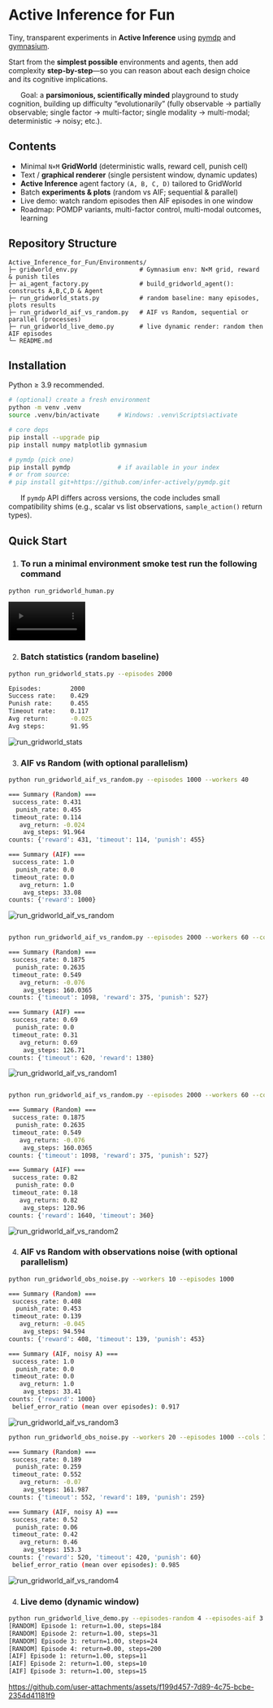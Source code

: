 # Active Inference for Fun

Tiny, transparent experiments in **Active Inference** using [pymdp](https://github.com/infer-actively/pymdp?utm_source=chatgpt.com) and [gymnasium](https://gymnasium.farama.org/).

Start from the **simplest possible** environments and agents, then add complexity **step-by-step**—so you can reason about each design choice and its cognitive implications.

&nbsp;&nbsp;&nbsp;&nbsp;&nbsp;&nbsp;Goal: a **parsimonious, scientifically minded** playground to study cognition, building up difficulty “evolutionarily” (fully observable → partially observable; single factor → multi-factor; single modality → multi-modal; deterministic → noisy; etc.).

## Contents

- Minimal `N×M` **GridWorld** (deterministic walls, reward cell, punish cell)
- Text / **graphical renderer** (single persistent window, dynamic updates)
- **Active Inference** agent factory `(A, B, C, D)` tailored to GridWorld
- Batch **experiments & plots** (random vs AIF; sequential & parallel)
- Live demo: watch random episodes then AIF episodes in one window
- Roadmap: POMDP variants, multi-factor control, multi-modal outcomes, learning

## Repository Structure

```
Active_Inference_for_Fun/Environments/
├─ gridworld_env.py                 # Gymnasium env: N×M grid, reward & punish tiles
├─ ai_agent_factory.py              # build_gridworld_agent(): constructs A,B,C,D & Agent
├─ run_gridworld_stats.py           # random baseline: many episodes, plots results
├─ run_gridworld_aif_vs_random.py   # AIF vs Random, sequential or parallel (processes)
├─ run_gridworld_live_demo.py       # live dynamic render: random then AIF episodes
└─ README.md
```

## Installation

Python ≥ 3.9 recommended.

```bash
# (optional) create a fresh environment
python -m venv .venv
source .venv/bin/activate     # Windows: .venv\Scripts\activate

# core deps
pip install --upgrade pip
pip install numpy matplotlib gymnasium

# pymdp (pick one)
pip install pymdp             # if available in your index
# or from source:
# pip install git+https://github.com/infer-actively/pymdp.git
```

&nbsp;&nbsp;&nbsp;&nbsp;&nbsp;&nbsp;If `pymdp` API differs across versions, the code includes small compatibility shims (e.g., scalar vs list observations, `sample_action()` return types).

## Quick Start

1. ### To run a minimal environment smoke test run the following command

`python run_gridworld_human.py`

<video src="https://github.com/user-attachments/assets/c61f2118-13a9-4ffa-a31b-eabc1de233f9" 
       width="30%" 
       loop>
</video>

2. ### Batch statistics (random baseline)

```bash
python run_gridworld_stats.py --episodes 2000

Episodes:        2000
Success rate:    0.429
Punish rate:     0.455
Timeout rate:    0.117
Avg return:      -0.025
Avg steps:       91.95
```
![run_gridworld_stats](run_gridworld_stats.png)

3. ### AIF vs Random (with optional parallelism)

```bash
python run_gridworld_aif_vs_random.py --episodes 1000 --workers 40

=== Summary (Random) ===
 success_rate: 0.431
  punish_rate: 0.455
 timeout_rate: 0.114
   avg_return: -0.024
    avg_steps: 91.964
counts: {'reward': 431, 'timeout': 114, 'punish': 455}

=== Summary (AIF) ===
 success_rate: 1.0
  punish_rate: 0.0
 timeout_rate: 0.0
   avg_return: 1.0
    avg_steps: 33.08
counts: {'reward': 1000}
```

![run_gridworld_aif_vs_random](run_gridworld_aif_vs_random.png)



```bash

python run_gridworld_aif_vs_random.py --episodes 2000 --workers 60 --cols 10 --rows 10 --reward-pos "9, 9" --punish-pos "0, 9"

=== Summary (Random) ===
 success_rate: 0.1875
  punish_rate: 0.2635
 timeout_rate: 0.549
   avg_return: -0.076
    avg_steps: 160.0365
counts: {'timeout': 1098, 'reward': 375, 'punish': 527}

=== Summary (AIF) ===
 success_rate: 0.69
  punish_rate: 0.0
 timeout_rate: 0.31
   avg_return: 0.69
    avg_steps: 126.71
counts: {'timeout': 620, 'reward': 1380}
```

![run_gridworld_aif_vs_random1](run_gridworld_aif_vs_random1.png)



```bash

python run_gridworld_aif_vs_random.py --episodes 2000 --workers 60 --cols 10 --rows 10 --reward-pos "9, 9" --punish-pos "0, 9"  --policy-len 5

=== Summary (Random) ===
 success_rate: 0.1875
  punish_rate: 0.2635
 timeout_rate: 0.549
   avg_return: -0.076
    avg_steps: 160.0365
counts: {'timeout': 1098, 'reward': 375, 'punish': 527}

=== Summary (AIF) ===
 success_rate: 0.82
  punish_rate: 0.0
 timeout_rate: 0.18
   avg_return: 0.82
    avg_steps: 120.96
counts: {'reward': 1640, 'timeout': 360}

```

![run_gridworld_aif_vs_random2](run_gridworld_aif_vs_random2.png)

4. ### AIF vs Random with observations noise (with optional parallelism)

```bash
python run_gridworld_obs_noise.py --workers 10 --episodes 1000

=== Summary (Random) ===
 success_rate: 0.408
  punish_rate: 0.453
 timeout_rate: 0.139
   avg_return: -0.045
    avg_steps: 94.594
counts: {'reward': 408, 'timeout': 139, 'punish': 453}

=== Summary (AIF, noisy A) ===
 success_rate: 1.0
  punish_rate: 0.0
 timeout_rate: 0.0
   avg_return: 1.0
    avg_steps: 33.41
counts: {'reward': 1000}
 belief_error_ratio (mean over episodes): 0.917
```

![run_gridworld_aif_vs_random3](run_gridworld_aif_vs_random3.png)


```bash
python run_gridworld_obs_noise.py --workers 20 --episodes 1000 --cols 10 --rows 10 --reward-pos "9, 9" --punish-pos "0, 9"

=== Summary (Random) ===
 success_rate: 0.189
  punish_rate: 0.259
 timeout_rate: 0.552
   avg_return: -0.07
    avg_steps: 161.987
counts: {'timeout': 552, 'reward': 189, 'punish': 259}

=== Summary (AIF, noisy A) ===
 success_rate: 0.52
  punish_rate: 0.06
 timeout_rate: 0.42
   avg_return: 0.46
    avg_steps: 153.3
counts: {'reward': 520, 'timeout': 420, 'punish': 60}
 belief_error_ratio (mean over episodes): 0.985
```

![run_gridworld_aif_vs_random4](run_gridworld_aif_vs_random4.png)





4. ### Live demo (dynamic window)

```bash
python run_gridworld_live_demo.py --episodes-random 4 --episodes-aif 3 --fps 12 --seed 58457
[RANDOM] Episode 1: return=1.00, steps=184
[RANDOM] Episode 2: return=1.00, steps=31
[RANDOM] Episode 3: return=1.00, steps=24
[RANDOM] Episode 4: return=0.00, steps=200
[AIF] Episode 1: return=1.00, steps=11
[AIF] Episode 2: return=1.00, steps=10
[AIF] Episode 3: return=1.00, steps=15
```

https://github.com/user-attachments/assets/f199d457-7d89-4c75-bcbe-2354d41181f9





